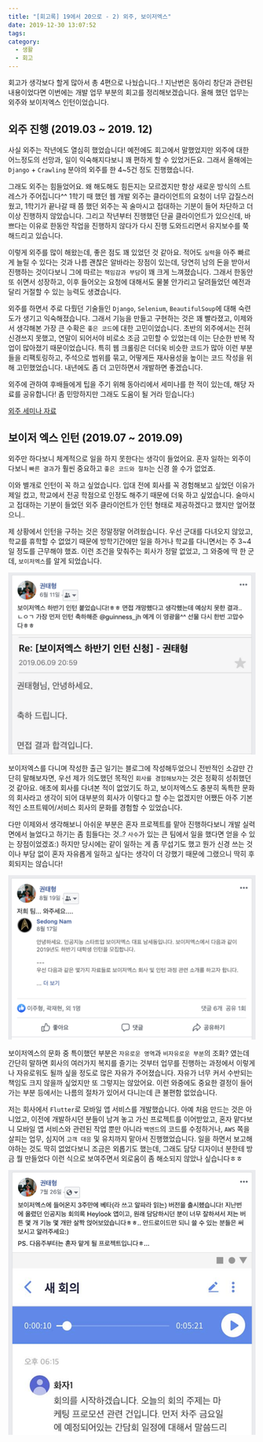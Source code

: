 ```yaml
---
title: "[회고록] 19에서 20으로 - 2) 외주, 보이저엑스"
date: 2019-12-30 13:07:52
tags:
category:
  - 생활
  - 회고
---
```


회고가 생각보다 할게 많아서 총 4편으로 나눴습니다..! 지난번은 동아리 창단과 관련된 내용이었다면 이번에는 개발 업무 부분의 회고를 정리해보겠습니다. 올해 했던 업무는 외주와 보이저엑스 인턴이었습니다.

<!-- more -->

## 외주 진행 (2019.03 ~ 2019. 12)

사실 외주는 작년에도 열심히 했었습니다! 예전에도 회고에서 말했었지만 외주에 대한 어느정도의 선망과, 일이 익숙해지다보니 꽤 편하게 할 수 있었거든요. 그래서 올해에는 `Django` + `Crawling` 분야의 외주를 한 4~5건 정도 진행했습니다.

그래도 외주는 힘들었어요. 왜 해도해도 힘든지는 모르겠지만 항상 새로운 방식의 스트레스가 주어집니다^^ 1학기 때 했던 웹 개발 외주는 클라이언트의 요청이 너무 갑질스러웠고, 1학기가 끝나갈 때 쯤 했던 외주는 꼭 술마시고 접대하는 기분이 들어 차단하고 더 이상 진행하지 않았습니다. 그리고 작년부터 진행했던 단골 클라이언트가 있으신데, 바쁘다는 이유로 한동안 작업을 진행하지 않다가 다시 진행 도와드리면서 유지보수를 쭉 해드리고 있습니다.

이렇게 외주를 많이 해왔는데, 좋은 점도 꽤 있었던 것 같아요. 적어도 `실력`을 아주 빠르게 늘릴 수 있다는 것과 나름 괜찮은 알바라는 장점이 있는데, 당연히 남의 돈을 받아서 진행하는 것이다보니 그에 따르는 `책임감과 부담`이 꽤 크게 느껴졌습니다. 그래서 한동안 또 쉬면서 성장하고, 이후 들어오는 요청에 대해서도 물불 안가리고 달려들었던 예전과 달리 거절할 수 있는 능력도 생겼습니다.

외주를 하면서 주로 다뤘던 기술들인 `Django`, `Selenium`, `BeautifulSoup`에 대해 숙련도가 생기고 익숙해졌습니다. 그래서 기능을 만들고 구현하는 것은 꽤 빨라졌고, 이제와서 생각해본 가장 큰 수확은 `좋은 코드`에 대한 고민이었습니다. 초반의 외주에서는 전혀 신경쓰지 못했고, 연말이 되어서야 비로소 조금 고민할 수 있었는데 이는 단순한 반복 작업이 많아졌기 때문이었습니다. 특히 웹 크롤링은 더더욱 비슷한 코드가 많아 이런 부분들을 리팩토링하고, 주석으로 범위를 묶고, 어떻게든 재사용성을 높이는 코드 작성을 위해 고민했었습니다. 내년에도 좀 더 고민하면서 개발하면 좋겠습니다.

외주에 관하여 후배들에게 팁을 주기 위해 동아리에서 세미나를 한 적이 있는데, 해당 자료를 공유합니다! 좀 민망하지만 그래도 도움이 될 거라 믿습니다:)

[외주 세미나 자료](https://taebbong.github.io/images/blog/외주_세미나.pdf)

## 보이저 엑스 인턴 (2019.07 ~ 2019.09)

외주만 하다보니 체계적으로 일을 하지 못한다는 생각이 들었어요. 혼자 일하는 외주이다보니 `빠른 결과`가 훨씬 중요하고 `좋은 코드와 절차`는 신경 쓸 수가 없었죠.

이와 별개로 인턴이 꼭 하고 싶었습니다. 입대 전에 회사를 꼭 경험해보고 싶었던 이유가 제일 컸고, 학교에서 전공 학점으로 인정도 해주기 때문에 더욱 하고 싶었습니다. 술마시고 접대하는 기분이 들었던 외주 클라이언트가 인턴 형태로 제공하겠다고 했지만 엎어졌으니..

제 상황에서 인턴을 구하는 것은 정말정말 어려웠습니다. 우선 군대를 다녀오지 않았고, 학교를 휴학할 수 없었기 때문에 방학기간에만 일을 하거나 학교를 다니면서는 주 3~4일 정도를 근무해야 했죠. 이런 조건을 맞춰주는 회사가 정말 없었고, 그 와중에 딱 한 군데, `보이저엑스`를 알게 되었습니다.

<img src="/images/blog/보이저엑스1.png" style="border: 1px">

보이저엑스를 다니며 작성한 출근 일기는 블로그에 작성해두었으니 전반적인 소감만 간단히 말해보자면, 우선 제가 의도했던 목적인 `회사를 경험해보자`는 것은 정확히 성취했던 것 같아요. 애초에 회사를 다녀본 적이 없었기도 하고, 보이저엑스도 충분히 독특한 문화의 회사라고 생각이 되어 대부분의 회사가 이렇다고 할 수는 없겠지만 어쨌든 아주 기본적인 소프트웨어/서비스 회사의 문화를 경험할 수 있었습니다.

다만 이제와서 생각해보니 아쉬운 부분은 혼자 프로젝트를 맡아 진행하다보니 개발 실력 면에서 늘었다고 하기는 좀 힘들다는 것..? `사수`가 있는 큰 팀에서 일을 했다면 얻을 수 있는 장점이었겠죠:) 하지만 당시에는 같이 일하는 게 좀 무섭기도 했고 뭔가 신경 쓰는 것이나 부담 없이 혼자 자유롭게 일하고 싶다는 생각이 더 강했기 때문에 그랬으니 딱히 후회되지는 않습니다!

<img src="/images/blog/보이저엑스2.png" style="border: 1px">

보이저엑스의 문화 중 특이했던 부분은 `자유로운 영역`과 `비자유로운 부분`의 조화? 였는데 간단히 말하면 회사의 여러가지 복지를 즐기는 것부터 업무를 진행하는 과정에서 이렇게나 자유로워도 될까 싶을 정도로 많은 자유가 주어졌습니다. 자유가 너무 커서 수반되는 책임도 크지 않을까 싶었지만 또 그렇지는 않았어요. 이런 와중에도 중요한 결정이 들어가는 부분 등에서는 나름의 절차가 있어서 다니는데 큰 불편함 없었습니다.

저는 회사에서 `Flutter`로 모바일 앱 서비스를 개발했습니다. 아예 처음 만드는 것은 아니었고, 이전에 개발하시던 분들이 남겨 놓고 가신 프로젝트를 이어받았고, 혼자 맡다보니 모바일 앱 서비스와 관련된 작업 뿐만 아니라 `백엔드`의 코드를 수정하거나, `AWS` 쪽을 살피는 업무, 심지어 `고객 대응` 및 유치까지 맡아서 진행했었습니다. 일을 하면서 보고해야하는 것도 딱히 없었다보니 조금은 외롭기도 했는데, 그래도 담당 디자이너 분한테 방금 뭘 만들었다 이런 식으로 보여주면서 외로움이 좀 해소되지 않았나 싶습니다ㅎㅎ

<img src="/images/blog/보이저엑스3.png" style="border: 1px">
